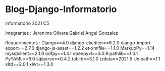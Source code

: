 # Blog-Django-Informatorio

Informatorio 2021 C5

Integrantes : 
 Jeronimo Olivera 
 Gabriel Angel Gonzalez 
 
 Requerimientos :
Django==4.0
django-ckeditor==6.2.0
django-import-export==2.7.0
django-js-asset==1.2.2
et-xmlfile==1.1.0
MarkupPy==1.14
mysqlclient==2.1.0
odfpy==1.4.1
openpyxl==3.0.9
pathlib==1.0.1
PyYAML==6.0
sqlparse==0.4.2
tablib==3.1.0
tzdata==2021.5
Unipath==1.1
xlrd==2.0.1
xlwt==1.3.0
